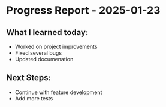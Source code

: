# Progress Report - 2025-01-23
## What I learned today:
- Worked on project improvements
- Fixed several bugs
- Updated documenation

## Next Steps:
- Continue with feature development
- Add more tests
